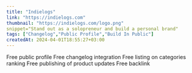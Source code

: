 ```yaml
---
title: "Indielogs"
link: "https://indielogs.com"
thumbnail: "https://indielogs.com/logo.png"
snippet="Stand out as a solopreneur and build a personal brand"
tags: ["Changelog","Public Profile","Build In Public"]
createdAt: 2024-04-01T18:55:27+03:00
---
```

Free public profile
Free changelog integration
Free listing on categories ranking
Free publishing of product updates
Free backlink
